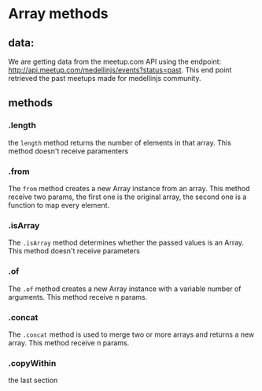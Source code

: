 # Array methods

## data:

We are getting data from the meetup.com API using the endpoint: http://api.meetup.com/medellinjs/events?status=past.
This end point retrieved the past meetups made for medellinjs community.

## methods

### .length
the `length` method returns the number of elements in that array.
This method doesn't receive paramenters

### .from
The `from` method creates a new Array instance from an array.
This method receive two params, the first one is the original array, the second one is a function to map every element.

### .isArray
The `.isArray` method determines whether the passed values is an Array.
This method doesn't receive parameters

### .of
The `.of` method creates a new Array instance with a variable number of arguments.
This method receive n params.

### .concat
The `.concat` method is used to merge two or more arrays and returns a new array.
This method receive n params.

### .copyWithin
the last section

###
